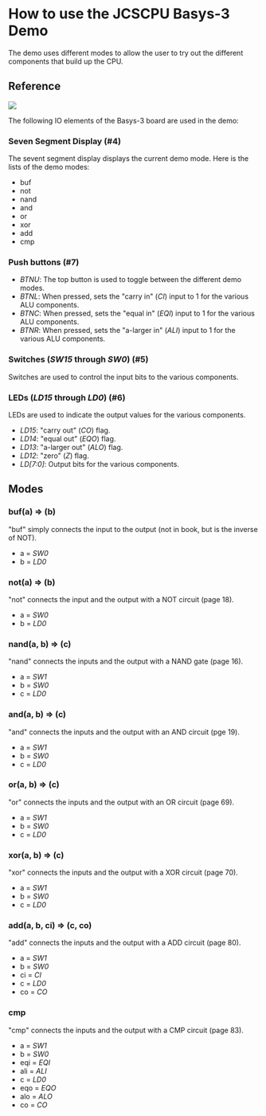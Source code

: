# How to use the JCSCPU Basys-3 Demo

The demo uses different modes to allow the user to try out the different components that build up the CPU. 

## Reference

![](https://reference.digilentinc.com/_media/basys3_hardware_walkaround.png)

The following IO elements of the Basys-3 board are used in the demo:

### Seven Segment Display (#4)
The sevent segment display displays the current demo mode. Here is the lists of the demo modes:
* buf
* not
* nand
* and
* or
* xor
* add
* cmp

### Push buttons (#7)
* _BTNU_: The top button is used to toggle between the different demo modes.
* _BTNL_: When pressed, sets the "carry in" (_CI_) input to 1 for the various ALU components.
* _BTNC_: When pressed, sets the "equal in" (_EQI_) input to 1 for the various ALU components.
* _BTNR_: When pressed, sets the "a-larger in" (_ALI_) input to 1 for the various ALU components.

### Switches (_SW15_ through _SW0_) (#5)
Switches are used to control the input bits to the various components.

### LEDs (_LD15_ through _LD0_) (#6)
LEDs are used to indicate the output values for the various components.
* _LD15_: "carry out" (_CO_) flag.
* _LD14_: "equal out" (_EQO_) flag.
* _LD13_: "a-larger out" (_ALO_) flag.
* _LD12_: "zero" (_Z_) flag.
* _LD[7:0]_: Output bits for the various components.

## Modes

### buf(a) => (b)
"buf" simply connects the input to the output (not in book, but is the inverse of NOT).
* a = _SW0_
* b = _LD0_

### not(a) => (b)
"not" connects the input and the output with a NOT circuit (page 18).
* a = _SW0_
* b = _LD0_

### nand(a, b) => (c)
"nand" connects the inputs and the output with a NAND gate (page 16).
* a = _SW1_
* b = _SW0_
* c = _LD0_

### and(a, b) => (c)
"and" connects the inputs and the output with an AND circuit (pge 19).
* a = _SW1_
* b = _SW0_
* c = _LD0_

### or(a, b) => (c)
"or" connects the inputs and the output with an OR circuit (page 69).
* a = _SW1_
* b = _SW0_
* c = _LD0_

### xor(a, b) => (c)
"xor" connects the inputs and the output with a XOR circuit (page 70).
* a = _SW1_
* b = _SW0_
* c = _LD0_

### add(a, b, ci) => (c, co)
"add" connects the inputs and the output with a ADD circuit (page 80).
* a = _SW1_
* b = _SW0_
* ci = _CI_
* c = _LD0_
* co = _CO_

### cmp
"cmp" connects the inputs and the output with a CMP circuit (page 83).
* a = _SW1_
* b = _SW0_
* eqi = _EQI_
* ali = _ALI_
* c = _LD0_
* eqo = _EQO_
* alo = _ALO_
* co = _CO_
